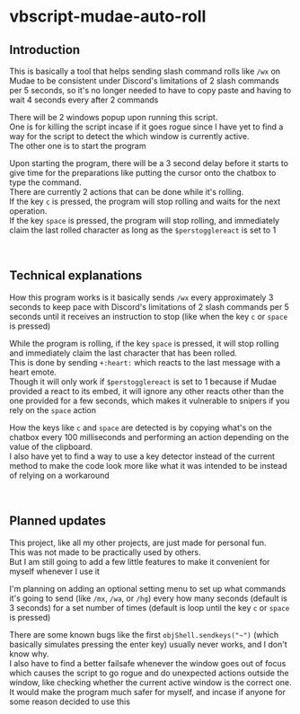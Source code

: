 # vbscript-mudae-auto-roll

## Introduction

This is basically a tool that helps sending slash command rolls like `/wx` on Mudae to be consistent under Discord's limitations of 2 slash commands per 5 seconds, so it's no longer needed to have to copy paste and having to wait 4 seconds every after 2 commands

There will be 2 windows popup upon running this script.\
One is for killing the script incase if it goes rogue since I have yet to find a way for the script to detect the which window is currently active.\
The other one is to start the program

Upon starting the program, there will be a 3 second delay before it starts to give time for the preparations like putting the cursor onto the chatbox to type the command.\
There are currently 2 actions that can be done while it's rolling.\
If the key `c` is pressed, the program will stop rolling and waits for the next operation.\
If the key `space` is pressed, the program will stop rolling, and immediately claim the last rolled character as long as the `$perstogglereact` is set to 1

<br>

## Technical explanations

How this program works is it basically sends `/wx` every approximately 3 seconds to keep pace with Discord's limitations of 2 slash commands per 5 seconds until it receives an instruction to stop (like when the key `c` or `space` is pressed)

While the program is rolling, if the key `space` is pressed, it will stop rolling and immediately claim the last character that has been rolled.\
This is done by sending `+:heart:` which reacts to the last message with a heart emote.\
Though it will only work if `$perstogglereact` is set to 1 because if Mudae provided a react to its embed, it will ignore any other reacts other than the one provided for a few seconds, which makes it vulnerable to snipers if you rely on the `space` action

How the keys like `c` and `space` are detected is by copying what's on the chatbox every 100 milliseconds and performing an action depending on the value of the clipboard.\
I also have yet to find a way to use a key detector instead of the current method to make the code look more like what it was intended to be instead of relying on a workaround

<br>

## Planned updates

This project, like all my other projects, are just made for personal fun.\
This was not made to be practically used by others.\
But I am still going to add a few little features to make it convenient for myself whenever I use it

I'm planning on adding an optional setting menu to set up what commands it's going to send (like `/mx`, `/wa`, or `/hg`) every how many seconds (default is 3 seconds) for a set number of times (default is loop until the key `c` or `space` is pressed)

There are some known bugs like the first `objShell.sendkeys("~")` (which basically simulates pressing the enter key) usually never works, and I don't know why.\
I also have to find a better failsafe whenever the window goes out of focus which causes the script to go rogue and do unexpected actions outside the window, like checking whether the current active window is the correct one.\
It would make the program much safer for myself, and incase if anyone for some reason decided to use this
